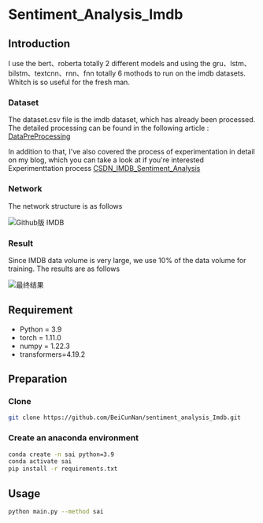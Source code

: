 # Sentiment_Analysis_Imdb

## Introduction

I use the bert、roberta totally 2 different models and using the gru、lstm、bilstm、textcnn、rnn、fnn totally 6 mothods to run
on the imdb datasets. Whitch is so useful for the fresh man.

### Dataset

The dataset.csv file is the imdb dataset, which has already been processed. The detailed processing can be found in the
following
article :  [DataPreProcessing](https://beicunnan.blog.csdn.net/article/details/127196715?spm=1001.2014.3001.5502)

In addition to that, I've also covered the process of experimentation in detail on my blog, which you can take a look at
if you're interested Experimenttation
process  [CSDN_IMDB_Sentiment_Analysis](https://blog.csdn.net/ccaoshangfei/article/details/127537953?spm=1001.2014.3001.5501 )

### Network

The network structure is as follows

![Github版 IMDB](https://user-images.githubusercontent.com/105692522/198009720-8bfee092-1a10-41dd-9988-f51ef3ef89cb.png)

### Result

Since IMDB data volume is very large, we use 10% of the data volume for training. The results are as follows

![最终结果](https://user-images.githubusercontent.com/105692522/198865536-3e724bbc-27f1-4656-b27f-25fdbc5b55d3.jpg)



## Requirement

- Python = 3.9
- torch = 1.11.0
- numpy = 1.22.3
- transformers=4.19.2

## Preparation

### Clone

```bash
git clone https://github.com/BeiCunNan/sentiment_analysis_Imdb.git
```

### Create an anaconda environment

```bash
conda create -n sai python=3.9
conda activate sai
pip install -r requirements.txt
```

## Usage

```bash
python main.py --method sai
```
